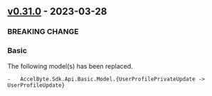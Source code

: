 <a name="v0.31.0"></a>
## [v0.31.0] - 2023-03-28

### BREAKING CHANGE

### Basic
The following model(s) has been replaced.
```
-   AccelByte.Sdk.Api.Basic.Model.{UserProfilePrivateUpdate -> UserProfileUpdate}
```

[v0.31.0]: https://github.com/AccelByte/accelbyte-csharp-sdk/compare/v0.30.0...v0.31.0